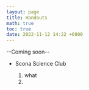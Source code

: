 ```yaml
---
layout: page
title: Handouts
math: true
toc: true
date: 2022-11-12 14:22 +0800
---
```



--Coming soon--


- Scona Science Club

  1. what
  2. 
